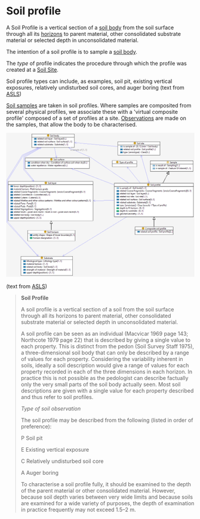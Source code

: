 # Soil profile

A Soil Profile is a vertical section of a [soil body](soil-body.md) from the soil surface through all its [horizons](soil-layer.md) to parent material, other consolidated substrate material or selected depth in unconsolidated material.

The intention of a soil profile is to sample a [soil body](soil-body.md). 

The _type_ of profile indicates the procedure through which the profile was created at a [Soil Site](site.md).

Soil profile types can include, as examples, soil pit, existing vertical exposures, relatively undisturbed soil cores, and auger boring (text from [ASLS](https://catalogue.nla.gov.au/Record/4273240))

[Soil samples](soil-sample.md) are taken in soil profiles. 
Where samples are composited from several physical profiles, we associate these with a 'virtual composite profile' composed of a set of profiles at a site. 
[Observations](sosa.md) are made on the samples, that allow the body to be characterised. 

![Soil profile](image/Soil-profile.png)

(text from [ASLS](https://catalogue.nla.gov.au/Record/4273240))

> **Soil Profile**
>
>A soil profile is a vertical section of a soil from the soil surface through all its horizons to parent material, other consolidated substrate material or selected depth in unconsolidated material.
>
>A soil profile can be seen as an individual (Macvicar 1969 page 143; Northcote 1979 page 22) that is described by giving a single value to each property. This is distinct from the pedon (Soil Survey Staff 1975), a three-dimensional soil body that can only be described by a range of values for each property. Considering the variability inherent in soils, ideally a soil description would give a range of values for each property recorded in each of the three dimensions in each horizon. In practice this is not possible as the pedologist can describe factually only the very small parts of the soil body actually seen. Most soil descriptions are given with a single value for each property described and thus refer to soil profiles.
>
> _Type of soil observation_
>
>The soil profile may be described from the following (listed in order of preference):
>
>P	Soil pit
>
>E	Existing vertical exposure
>
>C	Relatively undisturbed soil core
>
>A	Auger boring
>
>To characterise a soil profile fully, it should be examined to the depth of the parent material or other consolidated material. However, because soil depth varies between very wide limits and because soils are examined for a wide variety of purposes, the depth of examination in practice frequently may not exceed 1.5–2 m.
